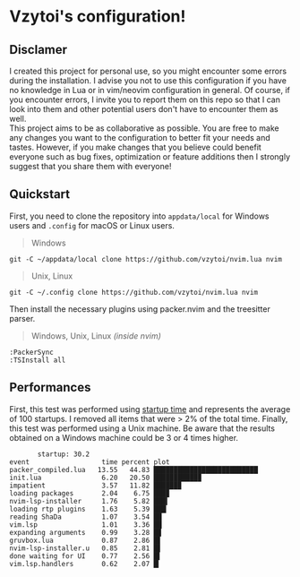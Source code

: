# Vzytoi's configuration!

## Disclamer

I created this project for personal use, so you might encounter some errors during the installation. I advise you not to use this configuration if you have no knowledge in Lua or in vim/neovim configuration in general. Of course, if you encounter errors, I invite you to report them on this repo so that I can look into them and other potential users don't have to encounter them as well.<br/>
This project aims to be as collaborative as possible. You are free to make any changes you want to the configuration to better fit your needs and tastes. However, if you make changes that you believe could benefit everyone such as bug fixes, optimization or feature additions then I strongly suggest that you share them with everyone!

## Quickstart

First, you need to clone the repository into `appdata/local` for Windows users and `.config` for macOS or Linux users.

> Windows

```
git -C ~/appdata/local clone https://github.com/vzytoi/nvim.lua nvim
```

> Unix, Linux

```
git -C ~/.config clone https://github.com/vzytoi/nvim.lua nvim
```

Then install the necessary plugins using packer.nvim and the treesitter parser.

> Windows, Unix, Linux _(inside nvim)_

```
:PackerSync
:TSInstall all
```

## Performances

First, this test was performed using [startup time](https://github.com/dstein64/vim-startuptime) and represents the average of 100 startups. I removed all items that were > 2% of the total time. Finally, this test was performed using a Unix machine. Be aware that the results obtained on a Windows machine could be 3 or 4 times higher.

```
       startup: 30.2
event                  time percent plot
packer_compiled.lua   13.55   44.83 ██████████████████████████
init.lua               6.20   20.50 ███████████▉
impatient              3.57   11.82 ██████▉
loading packages       2.04    6.75 ███▉
nvim-lsp-installer     1.76    5.82 ███▍
loading rtp plugins    1.63    5.39 ███▏
reading ShaDa          1.07    3.54 ██
vim.lsp                1.01    3.36 ██
expanding arguments    0.99    3.28 █▉
gruvbox.lua            0.87    2.86 █▋
nvim-lsp-installer.u   0.85    2.81 █▋
done waiting for UI    0.77    2.56 █▌
vim.lsp.handlers       0.62    2.07 █▎
```
